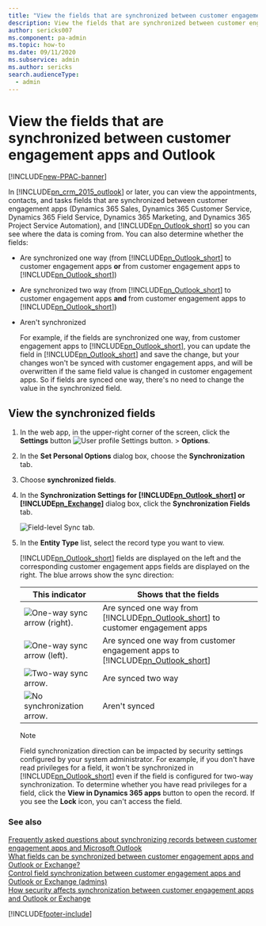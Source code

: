 ```yaml
---
title: "View the fields that are synchronized between customer engagement apps and Outlook  | MicrosoftDocs"
description: View the fields that are synchronized between customer engagement apps and Outlook
author: sericks007
ms.component: pa-admin
ms.topic: how-to
ms.date: 09/11/2020
ms.subservice: admin
ms.author: sericks
search.audienceType: 
  - admin
---
```

# View the fields that are synchronized between customer engagement apps and Outlook

[!INCLUDE[new-PPAC-banner](~/includes/new-PPAC-banner.md)]

In [!INCLUDE[pn_crm_2015_outlook](../includes/pn-crm-2015-outlook.md)] or later, you can view the appointments, contacts, and tasks fields that are synchronized between customer engagement apps (Dynamics 365 Sales, Dynamics 365 Customer Service, Dynamics 365 Field Service, Dynamics 365 Marketing, and Dynamics 365 Project Service Automation), and [!INCLUDE[pn_Outlook_short](../includes/pn-outlook-short.md)] so you can see where the data is coming from. You can also determine whether the fields:  

- Are synchronized one way (from [!INCLUDE[pn_Outlook_short](../includes/pn-outlook-short.md)] to customer engagement apps **or** from customer engagement apps to [!INCLUDE[pn_Outlook_short](../includes/pn-outlook-short.md)])  

- Are synchronized two way (from [!INCLUDE[pn_Outlook_short](../includes/pn-outlook-short.md)] to customer engagement apps **and** from customer engagement apps to [!INCLUDE[pn_Outlook_short](../includes/pn-outlook-short.md)])  

- Aren't synchronized  

  For example, if the fields are synchronized one way, from customer engagement apps to [!INCLUDE[pn_Outlook_short](../includes/pn-outlook-short.md)], you can update the field in [!INCLUDE[pn_Outlook_short](../includes/pn-outlook-short.md)] and save the change, but your changes won't be synced with customer engagement apps, and will be overwritten if the same field value is changed in customer engagement apps. So if fields are synced one way, there's no need to change the value in the synchronized field.  

## View the synchronized fields  

1. In the web app, in the upper-right corner of the screen, click the **Settings** button ![User profile Settings button.](media/privileges-user.png "User profile Settings button") > **Options**.  

2. In the **Set Personal Options** dialog box, choose the **Synchronization** tab.    

3. Choose **synchronized fields**.  

4. In the **Synchronization Settings for [!INCLUDE[pn_Outlook_short](../includes/pn-outlook-short.md)] or [!INCLUDE[pn_Exchange](../includes/pn-exchange.md)]** dialog box, click the **Synchronization Fields** tab.  

   ![Field-level Sync tab.](media/field-level-sync-tab.png "Field-level Sync tab")  

5. In the **Entity Type** list, select the record type you want to view.  

   [!INCLUDE[pn_Outlook_short](../includes/pn-outlook-short.md)] fields are displayed on the left and the corresponding customer engagement apps fields are displayed on the right. The blue arrows show the sync direction:  


   |This indicator  |Shows that the fields   |
   |----|---|
      | ![One-way sync arrow (right).](media/one-way-sync-arrow-right.png "One-way sync arrow (right)") | Are synced one way from [!INCLUDE[pn_Outlook_short](../includes/pn-outlook-short.md)] to customer engagement apps |
   |  ![One-way sync arrow (left).](media/one-way-sync-arrow-left.png "One-way sync arrow (left)")   | Are synced one way from customer engagement apps to [!INCLUDE[pn_Outlook_short](../includes/pn-outlook-short.md)] |
   |            ![Two-way sync arrow.](media/two-way-sync-arrow.png "Two-way sync arrow")            |                                                                  Are synced two way                                                                  |
   |       ![No synchronization arrow.](media/no-sync-arrow.png "No synchronization arrow")        |                                                                    Aren't synced                                                                     |

   > [!NOTE]
   >  Field synchronization direction can be impacted by security settings configured by your system administrator. For example, if you don't have read privileges for a field, it won't be synchronized in [!INCLUDE[pn_Outlook_short](../includes/pn-outlook-short.md)] even if the field is configured for two-way synchronization. To determine whether you have read privileges for a field, click the **View in Dynamics 365 apps** button to open the record. If you see the **Lock** icon, you can't access the field.  

### See also  
 [Frequently asked questions about synchronizing records between customer engagement apps and Microsoft Outlook](frequently-asked-questions-synchronizing-records-dynamics-365-and-outlook.yml)   
 [What fields can be synchronized between customer engagement apps and Outlook or Exchange?](what-fields-synchronized-outlook.md)   
 [Control field synchronization between customer engagement apps and Outlook or Exchange (admins)](control-field-synchronization-outlook.md)   
 [How security affects synchronization between customer engagement apps and Outlook or Exchange](how-field-security-affects-synchronization-between-outlook.md)


[!INCLUDE[footer-include](../includes/footer-banner.md)]
